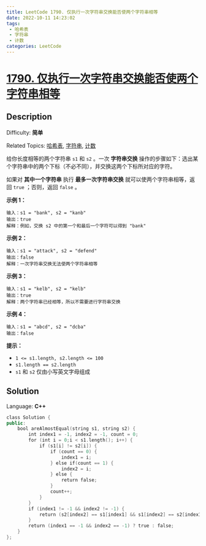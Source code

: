 ```yaml
---
title: LeetCode 1790. 仅执行一次字符串交换能否使两个字符串相等
date: 2022-10-11 14:23:02
tags:
 - 哈希表
 - 字符串
 - 计数
categories: LeetCode
---
```


# [1790\. 仅执行一次字符串交换能否使两个字符串相等](https://leetcode.cn/problems/check-if-one-string-swap-can-make-strings-equal/)

## Description

Difficulty: **简单**  

Related Topics: [哈希表](https://leetcode.cn/tag/hash-table/), [字符串](https://leetcode.cn/tag/string/), [计数](https://leetcode.cn/tag/counting/)


给你长度相等的两个字符串 `s1` 和 `s2` 。一次 **字符串交换** 操作的步骤如下：选出某个字符串中的两个下标（不必不同），并交换这两个下标所对应的字符。

如果对 **其中一个字符串** 执行 **最多一次字符串交换** 就可以使两个字符串相等，返回 `true` ；否则，返回 `false` 。

**示例 1：**

```
输入：s1 = "bank", s2 = "kanb"
输出：true
解释：例如，交换 s2 中的第一个和最后一个字符可以得到 "bank"
```

**示例 2：**

```
输入：s1 = "attack", s2 = "defend"
输出：false
解释：一次字符串交换无法使两个字符串相等
```

**示例 3：**

```
输入：s1 = "kelb", s2 = "kelb"
输出：true
解释：两个字符串已经相等，所以不需要进行字符串交换
```

**示例 4：**

```
输入：s1 = "abcd", s2 = "dcba"
输出：false
```

**提示：**

*   `1 <= s1.length, s2.length <= 100`
*   `s1.length == s2.length`
*   `s1` 和 `s2` 仅由小写英文字母组成


## Solution

Language: **C++**

```c++
class Solution {
public:
    bool areAlmostEqual(string s1, string s2) {
        int index1 = -1, index2 = -1, count = 0;
        for (int i = 0;i < s1.length(); i++) {
            if (s1[i] != s2[i]) {
                if (count == 0) {
                    index1 = i;
                } else if(count == 1) {
                    index2 = i;
                } else {
                    return false;
                }
                count++;
            }
        }
        if (index1 != -1 && index2 != -1) {
            return (s2[index2] == s1[index1] && s1[index2] == s2[index1]);
        }
        return (index1 == -1 && index2 == -1) ? true : false;
    }
};
```